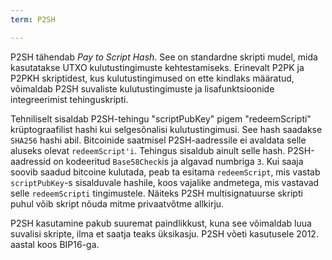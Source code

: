 ```yaml
---
term: P2SH

---
```

P2SH tähendab *Pay to Script Hash*. See on standardne skripti mudel, mida kasutatakse UTXO kulutustingimuste kehtestamiseks. Erinevalt P2PK ja P2PKH skriptidest, kus kulutustingimused on ette kindlaks määratud, võimaldab P2SH suvaliste kulutustingimuste ja lisafunktsioonide integreerimist tehinguskripti.

Tehniliselt sisaldab P2SH-tehingu "scriptPubKey" pigem "redeemScripti" krüptograafilist hashi kui selgesõnalisi kulutustingimusi. See hash saadakse `SHA256` hashi abil. Bitcoinide saatmisel P2SH-aadressile ei avaldata selle aluseks olevat `redeemScript'i`. Tehingus sisaldub ainult selle hash. P2SH-aadressid on kodeeritud `Base58Check`is ja algavad numbriga `3`. Kui saaja soovib saadud bitcoine kulutada, peab ta esitama `redeemScript`, mis vastab `scriptPubKey`-s sisalduvale hashile, koos vajalike andmetega, mis vastavad selle `redeemScripti` tingimustele. Näiteks P2SH multisignatuurse skripti puhul võib skript nõuda mitme privaatvõtme allkirju.

P2SH kasutamine pakub suuremat paindlikkust, kuna see võimaldab luua suvalisi skripte, ilma et saatja teaks üksikasju. P2SH võeti kasutusele 2012. aastal koos BIP16-ga.